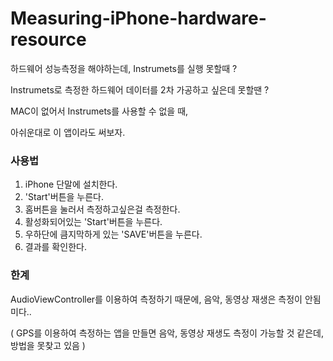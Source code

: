 # Measuring-iPhone-hardware-resource

하드웨어 성능측정을 해야하는데, 
Instrumets를 실행 못할때 ?

Instrumets로 측정한 하드웨어 데이터를 2차 가공하고 싶은데 못할땐 ? 

MAC이 없어서 Instrumets를 사용할 수 없을 때, 

아쉬운대로 이 앱이라도 써보자.


### 사용법 ### 

1. iPhone 단말에 설치한다. 
2. 'Start'버튼을 누른다. 
3. 홈버튼을 눌러서 측정하고싶은걸 측정한다. 
4. 활성화되어있는 'Start'버튼을 누른다. 
5. 우하단에 큼지막하게 있는 'SAVE'버튼을 누른다.
6. 결과를 확인한다.


### 한계 ###

AudioViewController를 이용하여 측정하기 때문에, 
음악, 동영상 재생은 측정이 안됨미다.. 

( GPS를 이용하여 측정하는 앱을 만들면 음악, 동영상 재생도 측정이 가능할 것 같은데, 방법을 못찾고 있음 )

